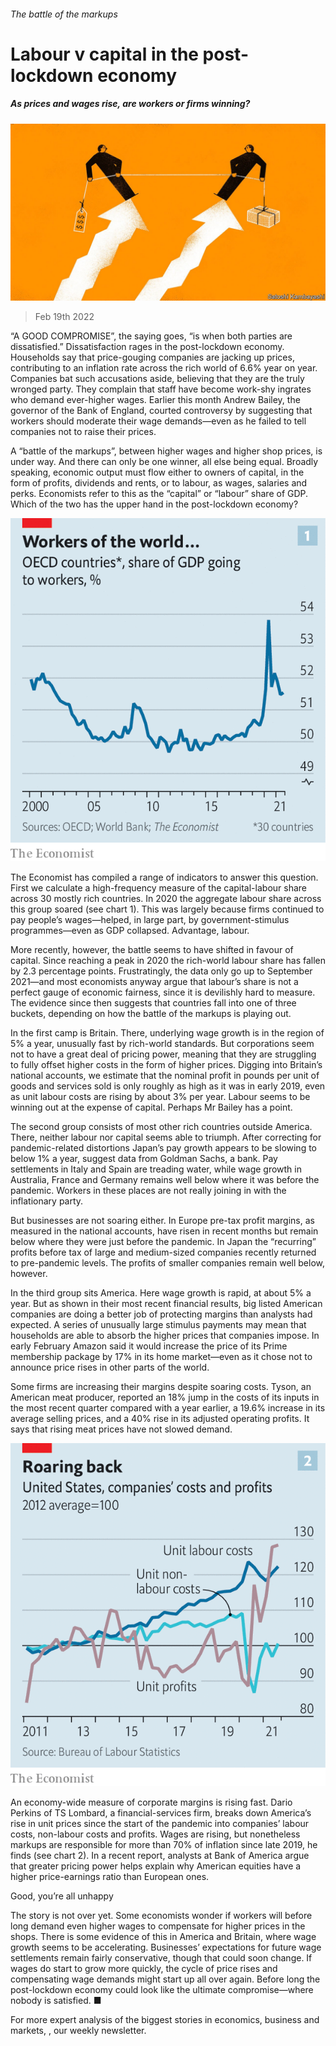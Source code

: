 ###### The battle of the markups

# Labour v capital in the post-lockdown economy 

##### As prices and wages rise, are workers or firms winning? 

![image](images/20220219_fnd001.jpg) 

> Feb 19th 2022 

“A GOOD COMPROMISE”, the saying goes, “is when both parties are dissatisfied.” Dissatisfaction rages in the post-lockdown economy. Households say that price-gouging companies are jacking up prices, contributing to an inflation rate across the rich world of 6.6% year on year. Companies bat such accusations aside, believing that they are the truly wronged party. They complain that staff have become work-shy ingrates who demand ever-higher wages. Earlier this month Andrew Bailey, the governor of the Bank of England, courted controversy by suggesting that workers should moderate their wage demands—even as he failed to tell companies not to raise their prices.

A “battle of the markups”, between higher wages and higher shop prices, is under way. And there can only be one winner, all else being equal. Broadly speaking, economic output must flow either to owners of capital, in the form of profits, dividends and rents, or to labour, as wages, salaries and perks. Economists refer to this as the “capital” or “labour” share of GDP. Which of the two has the upper hand in the post-lockdown economy?

![image](images/20220219_fnc279.png) 


The Economist has compiled a range of indicators to answer this question. First we calculate a high-frequency measure of the capital-labour share across 30 mostly rich countries. In 2020 the aggregate labour share across this group soared (see chart 1). This was largely because firms continued to pay people’s wages—helped, in large part, by government-stimulus programmes—even as GDP collapsed. Advantage, labour.


More recently, however, the battle seems to have shifted in favour of capital. Since reaching a peak in 2020 the rich-world labour share has fallen by 2.3 percentage points. Frustratingly, the data only go up to September 2021—and most economists anyway argue that labour’s share is not a perfect gauge of economic fairness, since it is devilishly hard to measure. The evidence since then suggests that countries fall into one of three buckets, depending on how the battle of the markups is playing out.

In the first camp is Britain. There, underlying wage growth is in the region of 5% a year, unusually fast by rich-world standards. But corporations seem not to have a great deal of pricing power, meaning that they are struggling to fully offset higher costs in the form of higher prices. Digging into Britain’s national accounts, we estimate that the nominal profit in pounds per unit of goods and services sold is only roughly as high as it was in early 2019, even as unit labour costs are rising by about 3% per year. Labour seems to be winning out at the expense of capital. Perhaps Mr Bailey has a point.

The second group consists of most other rich countries outside America. There, neither labour nor capital seems able to triumph. After correcting for pandemic-related distortions Japan’s pay growth appears to be slowing to below 1% a year, suggest data from Goldman Sachs, a bank. Pay settlements in Italy and Spain are treading water, while wage growth in Australia, France and Germany remains well below where it was before the pandemic. Workers in these places are not really joining in with the inflationary party.

But businesses are not soaring either. In Europe pre-tax profit margins, as measured in the national accounts, have risen in recent months but remain below where they were just before the pandemic. In Japan the “recurring” profits before tax of large and medium-sized companies recently returned to pre-pandemic levels. The profits of smaller companies remain well below, however.

In the third group sits America. Here wage growth is rapid, at about 5% a year. But as shown in their most recent financial results, big listed American companies are doing a better job of protecting margins than analysts had expected. A series of unusually large stimulus payments may mean that households are able to absorb the higher prices that companies impose. In early February Amazon said it would increase the price of its Prime membership package by 17% in its home market—even as it chose not to announce price rises in other parts of the world.

Some firms are increasing their margins despite soaring costs. Tyson, an American meat producer, reported an 18% jump in the costs of its inputs in the most recent quarter compared with a year earlier, a 19.6% increase in its average selling prices, and a 40% rise in its adjusted operating profits. It says that rising meat prices have not slowed demand.

![image](images/20220219_fnc290.png) 


An economy-wide measure of corporate margins is rising fast. Dario Perkins of TS Lombard, a financial-services firm, breaks down America’s rise in unit prices since the start of the pandemic into companies’ labour costs, non-labour costs and profits. Wages are rising, but nonetheless markups are responsible for more than 70% of inflation since late 2019, he finds (see chart 2). In a recent report, analysts at Bank of America argue that greater pricing power helps explain why American equities have a higher price-earnings ratio than European ones.

Good, you’re all unhappy

The story is not over yet. Some economists wonder if workers will before long demand even higher wages to compensate for higher prices in the shops. There is some evidence of this in America and Britain, where wage growth seems to be accelerating. Businesses’ expectations for future wage settlements remain fairly conservative, though that could soon change. If wages do start to grow more quickly, the cycle of price rises and compensating wage demands might start up all over again. Before long the post-lockdown economy could look like the ultimate compromise—where nobody is satisfied. ■

For more expert analysis of the biggest stories in economics, business and markets, , our weekly newsletter.

